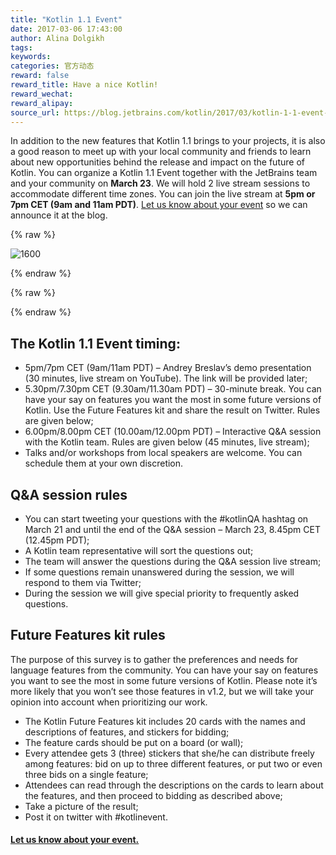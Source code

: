 ```yaml
---
title: "Kotlin 1.1 Event"
date: 2017-03-06 17:43:00
author: Alina Dolgikh
tags:
keywords:
categories: 官方动态
reward: false
reward_title: Have a nice Kotlin!
reward_wechat:
reward_alipay:
source_url: https://blog.jetbrains.com/kotlin/2017/03/kotlin-1-1-event-2/
---
```


In addition to the new features that Kotlin 1.1 brings to your projects, it is also a good reason to meet up with your local community and friends to learn about new opportunities behind the release and impact on the future of Kotlin.
You can organize a Kotlin 1.1 Event together with the JetBrains team and your community on <strong>March 23</strong>. We will hold 2 live stream sessions to accommodate different time zones. You can join the live stream at <strong>5pm or 7pm CET (9am and 11am PDT)</strong>.
 [Let us know about your event](https://docs.google.com/forms/d/e/1FAIpQLSf6iXcrIpaNIqeeUJI2L6pntS5yy_iI01PbrO9gTMmX0kg5Lw/viewform)  so we can announce it at the blog.

{% raw %}
<p><img alt="1600" class="size-full wp-image-4739 aligncenter" data-recalc-dims="1" src="https://i1.wp.com/blog.jetbrains.com/kotlin/files/2017/03/1600.png?resize=640%2C320&amp;ssl=1"/></p>
{% endraw %}


{% raw %}
<p><span id="more-4726"></span></p>
{% endraw %}

## The Kotlin 1.1 Event timing:


* 5pm/7pm CET (9am/11am PDT) – Andrey Breslav’s demo presentation (30 minutes, live stream on YouTube). The link will be provided later;
* 5.30pm/7.30pm CET (9.30am/11.30am PDT) – 30-minute break. You can have your say on features you want the most in some future versions of Kotlin. Use the Future Features kit and share the result on Twitter. Rules are given below;
* 6.00pm/8.00pm CET (10.00am/12.00pm PDT) – Interactive Q&A session with the Kotlin team. Rules are given below (45 minutes, live stream);
* Talks and/or workshops from local speakers are welcome. You can schedule them at your own discretion.

## Q&A session rules


* You can start tweeting your questions with the #kotlinQA hashtag on March 21 and until the end of the Q&A session – March 23, 8.45pm CET (12.45pm PDT);
* A Kotlin team representative will sort the questions out;
* The team will answer the questions during the Q&A session live stream;
* If some questions remain unanswered during the session, we will respond to them via Twitter;
* During the session we will give special priority to frequently asked questions.

## Future Features kit rules

The purpose of this survey is to gather the preferences and needs for language features from the community. You can have your say on features you want to see the most in some future versions of Kotlin. Please note it’s more likely that you won’t see those features in v1.2, but we will take your opinion into account when prioritizing our work.

* The Kotlin Future Features kit includes 20 cards with the names and descriptions of features, and stickers for bidding;
* The feature cards should be put on a board (or wall);
* Every attendee gets 3 (three) stickers that she/he can distribute freely among features: bid on up to three different features, or put two or even three bids on a single feature;
* Attendees can read through the descriptions on the cards to learn about the features, and then proceed to bidding as described above;
* Take a picture of the result;
* Post it on twitter with #kotlinevent.

####  [Let us know about your event.](https://docs.google.com/forms/d/e/1FAIpQLSf6iXcrIpaNIqeeUJI2L6pntS5yy_iI01PbrO9gTMmX0kg5Lw/viewform) 


